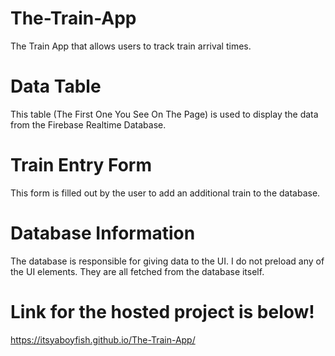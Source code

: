# The-Train-App
The Train App that allows users to track train arrival times.

# Data Table
This table (The First One You See On The Page) is used to display the data from the Firebase Realtime Database.

# Train Entry Form 
This form is filled out by the user to add an additional train to the database.

# Database Information 
The database is responsible for giving data to the UI. I do not preload any of the UI elements. They are all fetched from the database itself.

# Link for the hosted project is below! 
https://itsyaboyfish.github.io/The-Train-App/
